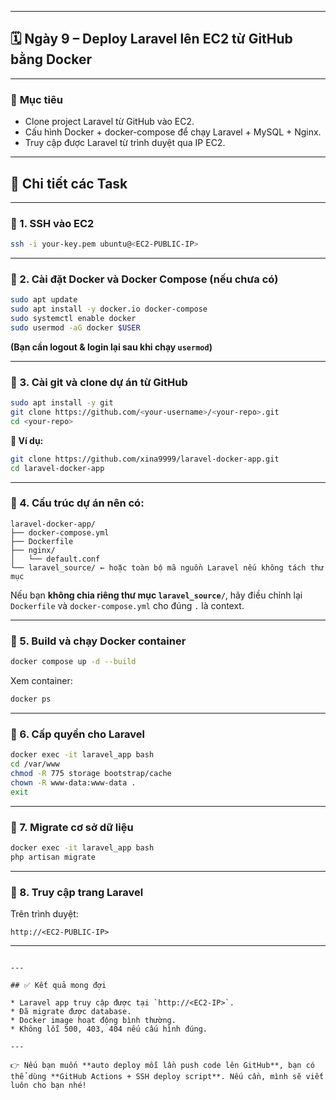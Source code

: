 

---

## 🗓️ Ngày 9 – **Deploy Laravel lên EC2 từ GitHub bằng Docker**

---

### 🎯 **Mục tiêu**

* Clone project Laravel từ GitHub vào EC2.
* Cấu hình Docker + docker-compose để chạy Laravel + MySQL + Nginx.
* Truy cập được Laravel từ trình duyệt qua IP EC2.

---

## 🧩 **Chi tiết các Task**

---

### 🔹 1. SSH vào EC2

```bash
ssh -i your-key.pem ubuntu@<EC2-PUBLIC-IP>
```

---

### 🔹 2. Cài đặt Docker và Docker Compose (nếu chưa có)

```bash
sudo apt update
sudo apt install -y docker.io docker-compose
sudo systemctl enable docker
sudo usermod -aG docker $USER
```

**(Bạn cần logout & login lại sau khi chạy `usermod`)**

---

### 🔹 3. Cài git và clone dự án từ GitHub

```bash
sudo apt install -y git
git clone https://github.com/<your-username>/<your-repo>.git
cd <your-repo>
```

**📌 Ví dụ:**

```bash
git clone https://github.com/xina9999/laravel-docker-app.git
cd laravel-docker-app
```

---

### 🔹 4. Cấu trúc dự án nên có:

```
laravel-docker-app/
├── docker-compose.yml
├── Dockerfile
├── nginx/
│   └── default.conf
└── laravel_source/ ← hoặc toàn bộ mã nguồn Laravel nếu không tách thư mục
```

Nếu bạn **không chia riêng thư mục `laravel_source/`**, hãy điều chỉnh lại `Dockerfile` và `docker-compose.yml` cho đúng `.` là context.

---

### 🔹 5. Build và chạy Docker container

```bash
docker compose up -d --build
```

Xem container:

```bash
docker ps
```

---

### 🔹 6. Cấp quyền cho Laravel

```bash
docker exec -it laravel_app bash
cd /var/www
chmod -R 775 storage bootstrap/cache
chown -R www-data:www-data .
exit
```

---

### 🔹 7. Migrate cơ sở dữ liệu

```bash
docker exec -it laravel_app bash
php artisan migrate
```

---

### 🔹 8. Truy cập trang Laravel

Trên trình duyệt:

```
http://<EC2-PUBLIC-IP>
```

---


```

---

## ✅ Kết quả mong đợi

* Laravel app truy cập được tại `http://<EC2-IP>`.
* Đã migrate được database.
* Docker image hoạt động bình thường.
* Không lỗi 500, 403, 404 nếu cấu hình đúng.

---

👉 Nếu bạn muốn **auto deploy mỗi lần push code lên GitHub**, bạn có thể dùng **GitHub Actions + SSH deploy script**. Nếu cần, mình sẽ viết luôn cho bạn nhé!
